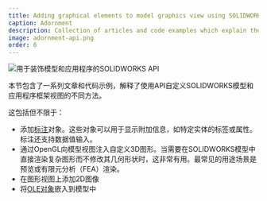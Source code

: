 ```yaml
---
title: Adding graphical elements to model graphics view using SOLIDWORKS API
caption: Adornment
description: Collection of articles and code examples which explain the different ways of customizing the view of the model and application (callouts, open GL graphics, etc.)
image: adornment-api.png
order: 6
---
```

![用于装饰模型和应用程序的SOLIDWORKS API](adornment-api.png)

本节包含了一系列文章和代码示例，解释了使用API自定义SOLIDWORKS模型和应用程序框架视图的不同方法。

这包括但不限于：

* 添加[标注](/solidworks-api/adornment/callouts/)对象。这些对象可以用于显示附加信息，如特定实体的标签或属性。标注还支持数据值输入。
* 通过OpenGL向模型视图注入自定义3D图形。当需要在SOLIDWORKS模型中直接渲染复杂图形而不修改其几何形状时，这非常有用。最常见的用途场景是预览或有限元分析（FEA）渲染。
* 在图形视图上添加2D图像
* 将[OLE对象](solidworks-api/adornment/ole-objects/)嵌入到模型中